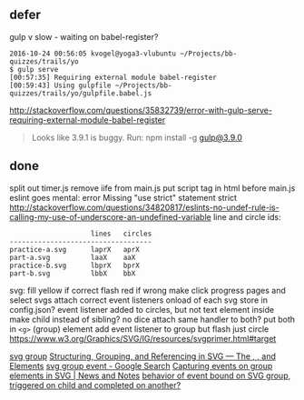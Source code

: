 

## defer

gulp v slow - waiting on babel-register?

    2016-10-24 00:56:05 kvogel@yoga3-vlubuntu ~/Projects/bb-quizzes/trails/yo
    $ gulp serve
    [00:57:35] Requiring external module babel-register
    [00:59:43] Using gulpfile ~/Projects/bb-quizzes/trails/yo/gulpfile.babel.js

http://stackoverflow.com/questions/35832739/error-with-gulp-serve-requiring-external-module-babel-register
>Looks like 3.9.1 is buggy. Run:
npm install -g gulp@3.9.0

## done

split out timer.js
    remove iife from main.js
    put script tag in html before main.js
    eslint goes mental: error  Missing "use strict" statement  strict
        http://stackoverflow.com/questions/34820817/eslints-no-undef-rule-is-calling-my-use-of-underscore-an-undefined-variable
line and circle ids:

                        lines   circles
    -----------------------------------
    practice-a.svg      laprX   aprX
    part-a.svg          laaX    aaX
    practice-b.svg      lbprX   bprX
    part-b.svg          lbbX    bbX      


svg:
fill yellow if correct
flash red if wrong
make click progress pages and select svgs
attach correct event listeners onload of each svg
    store in config.json?
event listener added to circles, but not text element inside
    make child instead of sibling? no dice
    attach same handler to both?
put both in `<g>` (group) element
add event listener to group but flash just circle
https://www.w3.org/Graphics/SVG/IG/resources/svgprimer.html#target

[svg group](https://www.google.co.uk/search?q=svg+group&oq=svg+group&aqs=chrome..69i57.1799j0j7&sourceid=chrome&ie=UTF-8)
[Structuring, Grouping, and Referencing in SVG — The <code><g></code>, <code><use></code>, <code><defs></code> and <code><symbol></code> Elements](https://sarasoueidan.com/blog/structuring-grouping-referencing-in-svg/)
[svg group event - Google Search](https://www.google.co.uk/search?q=svg+group+event)
[Capturing events on group elements in SVG | News and Notes](http://www.open.ac.uk/blogs/brasherblog/?p=599)
[behavior of event bound on SVG group, triggered on child and completed on another?](http://stackoverflow.com/questions/26446608/what-is-the-behavior-of-click-event-bound-on-svg-group-element-yet-triggered-on)
